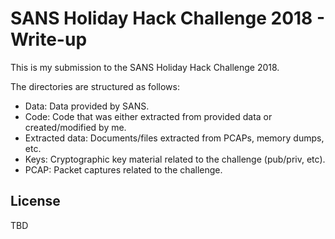 # SANS Holiday Hack Challenge 2018 - Write-up

This is my submission to the SANS Holiday Hack Challenge 2018.

The directories are structured as follows:
 - Data: Data provided by SANS.
 - Code: Code that was either extracted from provided data or created/modified by me.
 - Extracted data: Documents/files extracted from PCAPs, memory dumps, etc.
 - Keys: Cryptographic key material related to the challenge (pub/priv, etc).
 - PCAP: Packet captures related to the challenge.


License
----
TBD
